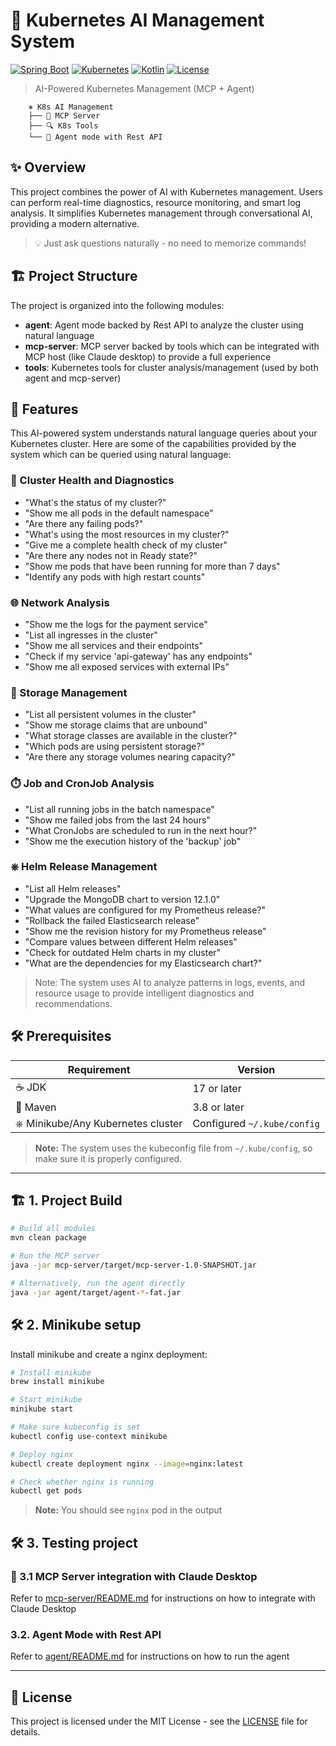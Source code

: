 # 🎯 Kubernetes AI Management System

[![Spring Boot](https://img.shields.io/badge/Spring%20Boot-3.3.6-brightgreen.svg)](https://spring.io/projects/spring-boot)
[![Kubernetes](https://img.shields.io/badge/Kubernetes-18.0.1-326CE5.svg)](https://kubernetes.io/)
[![Kotlin](https://img.shields.io/badge/Kotlin-1.9.25-7541E8.svg)](https://kotlinlang.org/)
[![License](https://img.shields.io/badge/License-MIT-blue.svg)](LICENSE)

> AI-Powered Kubernetes Management (MCP + Agent)

```ascii
    ⎈ K8s AI Management
    ├── 🤖 MCP Server
    ├── 🔍 K8s Tools
    └── 🚀 Agent mode with Rest API
```

## ✨ Overview

This project combines the power of AI with Kubernetes management. Users can perform real-time diagnostics, resource monitoring, and smart log analysis. It simplifies Kubernetes management through conversational AI, providing a modern alternative.

> 💡 Just ask questions naturally - no need to memorize commands!

## 🏗️ Project Structure

The project is organized into the following modules:

- **agent**: Agent mode backed by Rest API to analyze the cluster using natural language
- **mcp-server**: MCP server backed by tools which can be integrated with MCP host (like Claude desktop) to provide a full experience
- **tools**: Kubernetes tools for cluster analysis/management (used by both agent and mcp-server)

## 🎁 Features

This AI-powered system understands natural language queries about your Kubernetes cluster. Here are some of the capabilities provided by the system which can be queried using natural language:

### 🏥 Cluster Health and Diagnostics

- "What's the status of my cluster?"
- "Show me all pods in the default namespace"
- "Are there any failing pods?"
- "What's using the most resources in my cluster?"
- "Give me a complete health check of my cluster"
- "Are there any nodes not in Ready state?"
- "Show me pods that have been running for more than 7 days"
- "Identify any pods with high restart counts"

### 🌐 Network Analysis

- "Show me the logs for the payment service"
- "List all ingresses in the cluster"
- "Show me all services and their endpoints"
- "Check if my service 'api-gateway' has any endpoints"
- "Show me all exposed services with external IPs"

### 💾 Storage Management

- "List all persistent volumes in the cluster"
- "Show me storage claims that are unbound"
- "What storage classes are available in the cluster?"
- "Which pods are using persistent storage?"
- "Are there any storage volumes nearing capacity?"

### ⏱️ Job and CronJob Analysis

- "List all running jobs in the batch namespace"
- "Show me failed jobs from the last 24 hours"
- "What CronJobs are scheduled to run in the next hour?"
- "Show me the execution history of the 'backup' job"

### ⎈ Helm Release Management

- "List all Helm releases"
- "Upgrade the MongoDB chart to version 12.1.0"
- "What values are configured for my Prometheus release?"
- "Rollback the failed Elasticsearch release"
- "Show me the revision history for my Prometheus release"
- "Compare values between different Helm releases"
- "Check for outdated Helm charts in my cluster"
- "What are the dependencies for my Elasticsearch chart?"


> Note: The system uses AI to analyze patterns in logs, events, and resource usage to provide intelligent diagnostics and recommendations.

## 🛠️ Prerequisites

| Requirement | Version |
|------------|----------|
| ☕ JDK | 17 or later |
| 🧰 Maven | 3.8 or later |
| ⎈ Minikube/Any Kubernetes cluster | Configured `~/.kube/config` |

> **Note:** The system uses the kubeconfig file from `~/.kube/config`, so make sure it is properly configured.

---

## 🏗️ 1. Project Build

```bash
# Build all modules
mvn clean package

# Run the MCP server
java -jar mcp-server/target/mcp-server-1.0-SNAPSHOT.jar

# Alternatively, run the agent directly
java -jar agent/target/agent-*-fat.jar
```

## 🛠️ 2. Minikube setup
Install minikube and create a nginx deployment:

```bash
# Install minikube
brew install minikube

# Start minikube
minikube start

# Make sure kubeconfig is set
kubectl config use-context minikube

# Deploy nginx
kubectl create deployment nginx --image=nginx:latest

# Check whether nginx is running
kubectl get pods
```

> **Note:** You should see `nginx` pod in the output


## 🛠️ 3. Testing project
### 🤝 3.1 MCP Server integration with Claude Desktop

Refer to [mcp-server/README.md](mcp-server/README.md) for instructions on how to integrate with Claude Desktop

### 3.2. Agent Mode with Rest API

Refer to [agent/README.md](agent/README.md) for instructions on how to run the agent

---

## 📄 License

This project is licensed under the MIT License - see the [LICENSE](LICENSE) file for details.
